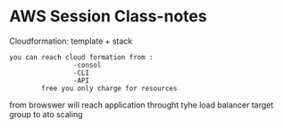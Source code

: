 # AWS Session Class-notes

Cloudformation:
    template + stack 

    you can reach cloud formation from :
                    -consol
                    -CLI
                    -API
            free you only charge for resources        

<!-- 
AWSTemplateFormatVersion: 2010-09-09 and currently the only valid one
Description: description of the template to know what it exactly does.
Metadata: details about your resources.
Parameters:Parameters let you make these inputs. to type how many instnace you want to creat from your template
Mappings:CloudFormation helps to organize parameters by named keys and corresponding values for each group
Conditions: You can set conditions if you want some resources to be created, or some properties to be set under certain situations.
Transform:  This section specifies one or more macros that AWS CloudFormation uses to process your template.
Resources: AWS resources are defined and configured here. 
Outputs: data output after your stack has been created, you can specify it here.  -->

from browswer will reach application throught tyhe load balancer target group to ato scaling 

